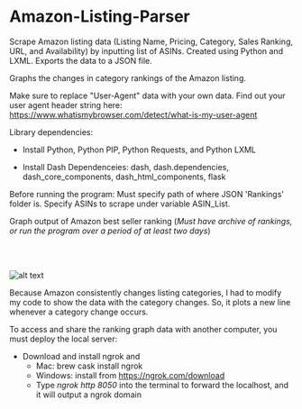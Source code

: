 # Amazon-Listing-Parser
Scrape Amazon listing data (Listing Name, Pricing, Category, Sales Ranking, URL, and Availability) by inputting list of ASINs. Created using Python and LXML. Exports the data to a JSON file.

Graphs the changes in category rankings of the Amazon listing.

Make sure to replace "User-Agent" data with your own data. Find out your user agent header string here: https://www.whatismybrowser.com/detect/what-is-my-user-agent

Library dependencies:
- Install Python, Python PIP, Python Requests, and Python LXML

- Install Dash Dependenceies: dash, dash.dependencies, dash_core_components, dash_html_components, flask

Before running the program:
Must specify path of where JSON 'Rankings' folder is. Specify ASINs to scrape under variable ASIN_List.

Graph output of Amazon best seller ranking
(*Must have archive of rankings, or run the program over a period of at least two days*)

<br />
<br />

![alt text](https://github.com/jmac006/Amazon-Listing-Parser/blob/master/category.PNG)

Because Amazon consistently changes listing categories, I had to modify my code to show the data with the category changes. So, it plots a new line whenever a category change occurs.

To access and share the ranking graph data with another computer, you must deploy the local server:
- Download and install ngrok and 
  - Mac: brew cask install ngrok
  - Windows: install from https://ngrok.com/download
  - Type *ngrok http 8050* into the terminal to forward the localhost, and it will output a ngrok domain
  

